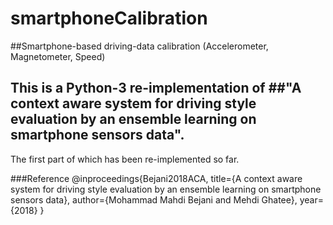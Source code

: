 # smartphoneCalibration
##Smartphone-based driving-data calibration (Accelerometer, Magnetometer, Speed)

## This is a Python-3 re-implementation of ##"A context aware system for driving style evaluation by an ensemble learning on smartphone sensors data".
The first part of which has been re-implemented so far.

###Reference
@inproceedings{Bejani2018ACA,
  title={A context aware system for driving style evaluation by an ensemble learning on smartphone sensors data},
  author={Mohammad Mahdi Bejani and Mehdi Ghatee},
  year={2018}
}

